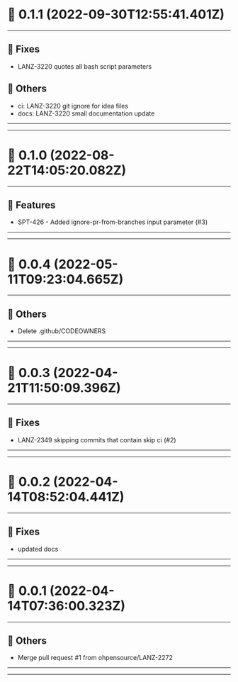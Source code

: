 # :confetti_ball: 0.1.1 (2022-09-30T12:55:41.401Z)
- - -
## :bug: Fixes
* LANZ-3220 quotes all bash script parameters
## :newspaper: Others
* ci: LANZ-3220 git ignore for idea files
* docs: LANZ-3220 small documentation update
- - -
- - -
# :confetti_ball: 0.1.0 (2022-08-22T14:05:20.082Z)
- - -
## :hammer: Features
* SPT-426 - Added ignore-pr-from-branches input parameter (#3)
- - -
- - -
# :confetti_ball: 0.0.4 (2022-05-11T09:23:04.665Z)
- - -
## :newspaper: Others
* Delete .github/CODEOWNERS
- - -
- - -
# :confetti_ball: 0.0.3 (2022-04-21T11:50:09.396Z)
- - -
## :bug: Fixes
* LANZ-2349 skipping commits that contain skip ci (#2)
- - -
- - -
# :confetti_ball: 0.0.2 (2022-04-14T08:52:04.441Z)
- - -
## :bug: Fixes
* updated docs
- - -
- - -
# :confetti_ball: 0.0.1 (2022-04-14T07:36:00.323Z)
- - -
## :newspaper: Others
* Merge pull request #1 from ohpensource/LANZ-2272
- - -
- - -
